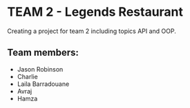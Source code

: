 # TEAM 2 - Legends Restaurant

Creating a project for team 2 including topics API and OOP.

## Team members:
- Jason Robinson
- Charlie
- Laila Barradouane
- Avraj
- Hamza


